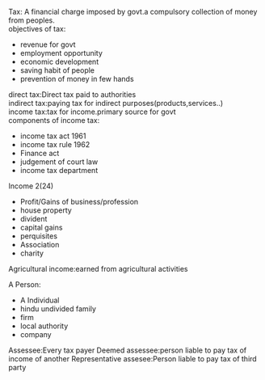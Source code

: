 Tax: A financial charge imposed by govt.a compulsory collection of money from peoples.  
objectives of tax:
- revenue for govt
- employment opportunity
- economic development
- saving habit of people
- prevention of money in few hands

direct tax:Direct tax paid to authorities  
indirect tax:paying tax for indirect purposes(products,services..)  
income tax:tax for income.primary source for govt  
components of income tax:
- income tax act 1961
- income tax rule 1962
- Finance act
- judgement of court law
- income tax department

Income 2(24)
- Profit/Gains of business/profession
- house property
- divident
- capital gains
- perquisites
- Association
- charity

Agricultural income:earned from agricultural activities  

A Person:
- A Individual
- hindu undivided family
- firm
- local authority
- company

Assessee:Every tax payer
Deemed assessee:person liable to pay tax of income of another
Representative assesee:Person liable to pay tax of third party
